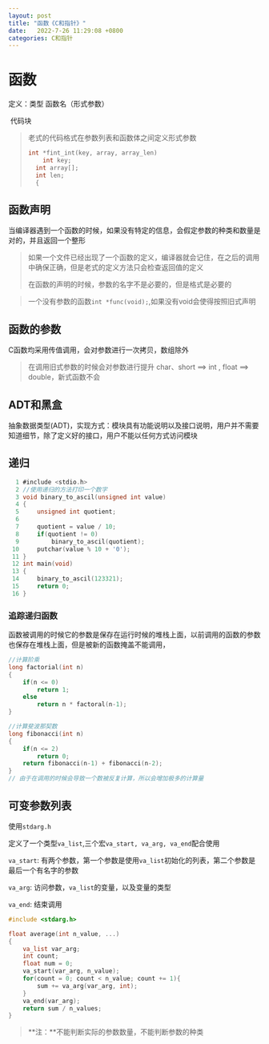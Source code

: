 ```yaml
---
layout: post
title: "函数《C和指针》"  
date:   2022-7-26 11:29:08 +0800
categories: C和指针
---
```


# 函数

定义：类型 函数名（形式参数）

​		  代码块

> 老式的代码格式在参数列表和函数体之间定义形式参数
>
> ```C
> int *fint_int(key, array, array_len)
>     int key;
> 	int array[];
> 	int len;
> 	{
> ```
>
> 

## 函数声明

当编译器遇到一个函数的时候，如果没有特定的信息，会假定参数的种类和数量是对的，并且返回一个整形

> 如果一个文件已经出现了一个函数的定义，编译器就会记住，在之后的调用中确保正确，但是老式的定义方法只会检查返回值的定义
>
> 在函数的声明的时候，参数的名字不是必要的，但是格式是必要的

> 一个没有参数的函数```int *func(void);```,如果没有void会使得按照旧式声明

## 函数的参数

C函数均采用传值调用，会对参数进行一次拷贝，数组除外

> 在调用旧式参数的时候会对参数进行提升 char、short ==> int , float ==> double，新式函数不会

## ADT和黑盒

抽象数据类型(ADT)，实现方式：模块具有功能说明以及接口说明，用户并不需要知道细节，除了定义好的接口，用户不能以任何方式访问模块

## 递归

```C
  1 #include <stdio.h>                                                                    
  2 //使用递归的方法打印一个数字
  3 void binary_to_ascil(unsigned int value)
  4 {
  5     unsigned int quotient;
  6 
  7     quotient = value / 10;
  8     if(quotient != 0)
  9         binary_to_ascil(quotient);
 10     putchar(value % 10 + '0');
 11 }
 12 int main(void)
 13 {
 14     binary_to_ascil(123321);
 15     return 0;
 16 }

```

### 追踪递归函数

函数被调用的时候它的参数是保存在运行时候的堆栈上面，以前调用的函数的参数也保存在堆栈上面，但是被新的函数掩盖不能调用，

```C
//计算阶乘
long factorial(int n)
{
    if(n <= 0)
        return 1;
	else
        return n * factoral(n-1);
}
```

```C
//计算斐波那契数
long fibonacci(int n)
{
    if(n <= 2)
    	return 0;
    return fibonacci(n-1) + fibonacci(n-2);
}
// 由于在调用的时候会导致一个数被反复计算，所以会增加极多的计算量
```

## 可变参数列表

使用`stdarg.h`

定义了一个类型`va_list`,三个宏`va_start, va_arg, va_end`配合使用

`va_start`: 有两个参数，第一个参数是使用`va_list`初始化的列表，第二个参数是最后一个有名字的参数

`va_arg`: 访问参数，`va_list`的变量，以及变量的类型

`va_end`: 结束调用

```C
#include <stdarg.h>

float average(int n_value, ...)
{
	va_list var_arg;
    int count;
    float num = 0;
    va_start(var_arg, n_value);
    for(count = 0; count < n_value; count += 1){
        sum += va_arg(var_arg, int);
    }
    va_end(var_arg);
    return sum / n_values;
}
```

> **注：**不能判断实际的参数数量，不能判断参数的种类





